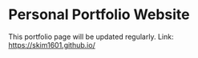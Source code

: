 # Personal Portfolio Website
This portfolio page will be updated regularly.
Link: https://skim1601.github.io/
